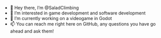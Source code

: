 - 👋 Hey there, I’m @SaladClimbing
- 👀 I’m interested in game development and software development
- 🌱 I’m currently working on a videogame in Godot
- 📫 You can reach me right here on GitHub, any questions you have go ahead and ask them!

<!---
SaladClimbing/SaladClimbing is a ✨ special ✨ repository because its `README.md` (this file) appears on your GitHub profile.
You can click the Preview link to take a look at your changes.
--->
